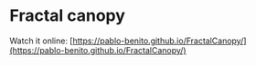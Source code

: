 # Fractal canopy

Watch it online: [https://pablo-benito.github.io/FractalCanopy/](https://pablo-benito.github.io/FractalCanopy/)
 

